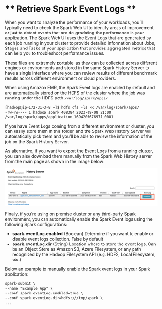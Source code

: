 # ** Retrieve Spark Event Logs **

When you want to analyze the performance of your workloads, you’ll typically need to check the Spark Web UI to identify areas of improvement or just to detect events that are de-gradating the performance in your application. The Spark Web UI uses the Event Logs that are generated by each job running in your cluster to provide detailed information about Jobs, Stages and Tasks of your application that provides aggregated metrics that can help you to troubleshoot performance issues.

These files are extremely portable, as they can be collected across different engines or environments and stored in the same Spark History Server to have a single interface where you can review results of different benchmark results across different environment or cloud providers. 

When using Amazon EMR, the Spark Event logs are enabled by default and are automatically stored on the HDFS of the cluster where the job was running under the HDFS path `/var/log/spark/apps/` 

```
[hadoop@ip-172-31-3-8 ~]$ hdfs dfs -ls -R /var/log/spark/apps/
-rw-rw---- 1 hadoop spark 408384 2023-09-08 21:00 /var/log/spark/apps/application_1694206676971_0001
```

If you have Event Logs coming from a different environment or cluster, you can easily store them in this folder, and the Spark Web History Server will automatically pick them and you’ll be able to review the information of the job on the Spark History Server. 

As alternative, if you want to export the Event Logs from a running cluster, you can also download them manually from the Spark Web History server from the main page as shown in the image below.

![Benchmark - 1](images/benchmark-1.png)

Finally, if you’re using on premise cluster or any third-party Spark environment, you can automatically enable the Spark Event logs using the following Spark configurations: 

* **spark.eventLog.enabled** (Boolean) Determine if you want to enable or disable event logs collection. False by default
* **spark.eventLog.dir** (String) Location where to store the event logs. Can be an Object Store as Amazon S3, Azure Filesystem, or any path recognized by the Hadoop Filesystem API (e.g. HDFS, Local Filesystem, etc.)

Below an example to manually enable the Spark event logs in your Spark application: 

```
spark-submit \ 
--name "Example App" \ 
--conf spark.eventLog.enabled=true \
--conf spark.eventLog.dir=hdfs:///tmp/spark \
...
```



